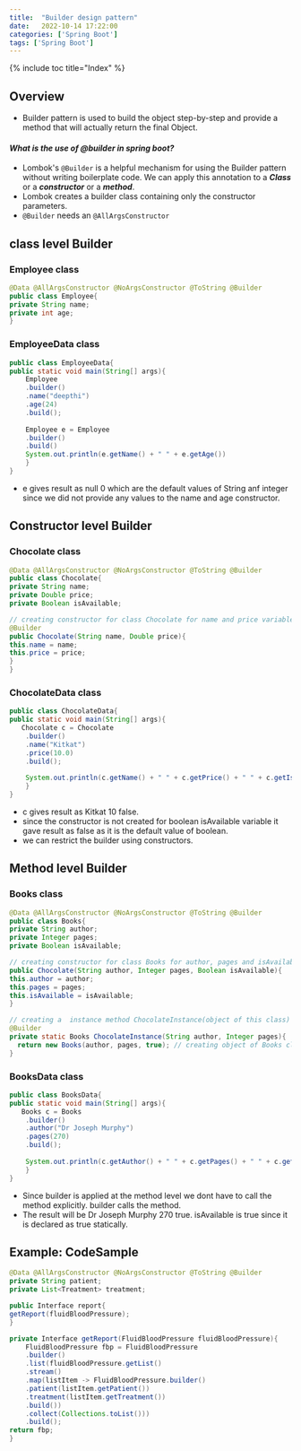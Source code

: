 ```yaml
---
title:  "Builder design pattern"
date:   2022-10-14 17:22:00
categories: ['Spring Boot']
tags: ['Spring Boot']
---
```


{% include toc title="Index" %}

## Overview

* Builder pattern is used to build the object step-by-step and provide a method that will actually return the final Object.
#### ***What is the use of @builder in spring boot?***
* Lombok's `@Builder` is a helpful mechanism for using the Builder pattern without writing boilerplate code. We can apply this annotation to a ***Class*** or a ***constructor***  or a ***method***.
* Lombok creates a builder class containing only the constructor parameters.
* `@Builder` needs an `@AllArgsConstructor`

## class level Builder
### Employee class
``` java
@Data @AllArgsConstructor @NoArgsConstructor @ToString @Builder
public class Employee{
private String name;
private int age;
}
```

### EmployeeData class
``` java
public class EmployeeData{
public static void main(String[] args){
    Employee
    .builder()
    .name("deepthi")
    .age(24)
    .build();
    
    Employee e = Employee
    .builder()
    .build()
    System.out.println(e.getName() + " " + e.getAge())
    }
}
```
* e gives result as null 0 which are the default values of String anf integer since we did not provide any values to the name and age constructor.

## Constructor level Builder
### Chocolate class
``` java
@Data @AllArgsConstructor @NoArgsConstructor @ToString @Builder
public class Chocolate{
private String name;
private Double price;
private Boolean isAvailable;

// creating constructor for class Chocolate for name and price variables
@Builder
public Chocolate(String name, Double price){
this.name = name;
this.price = price;
}
}
```

### ChocolateData class
``` java
public class ChocolateData{
public static void main(String[] args){
   Chocolate c = Chocolate
    .builder()
    .name("Kitkat")
    .price(10.0)
    .build();
   
    System.out.println(c.getName() + " " + c.getPrice() + " " + c.getIsAvailable())
    }
}
```
* c gives result as Kitkat 10 false.
* since the constructor is not created for boolean isAvailable variable it gave result as false as it is the default value of boolean.
* we can restrict the builder using constructors. 

## Method level Builder
### Books class
``` java
@Data @AllArgsConstructor @NoArgsConstructor @ToString @Builder
public class Books{
private String author;
private Integer pages;
private Boolean isAvailable;

// creating constructor for class Books for author, pages and isAvailable variables
public Chocolate(String author, Integer pages, Boolean isAvailable){
this.author = author;
this.pages = pages;
this.isAvailable = isAvailable;
}

// creating a  instance method ChocolateInstance(object of this class)
@Builder
private static Books ChocolateInstance(String author, Integer pages){
  return new Books(author, pages, true); // creating object of Books class
}
```

### BooksData class
``` java
public class BooksData{
public static void main(String[] args){
   Books c = Books
    .builder()
    .author("Dr Joseph Murphy")
    .pages(270)
    .build();
   
    System.out.println(c.getAuthor() + " " + c.getPages() + " " + c.getIsAvailable())
    }
}
```
* Since builder is applied at the method level we dont have to call the method explicitly. builder calls the method.
* The result will be Dr Joseph Murphy 270 true. isAvailable is true since it is declared as true statically. 

## Example: CodeSample
``` java
@Data @AllArgsConstructor @NoArgsConstructor @ToString @Builder
private String patient;
private List<Treatment> treatment;
```

``` java 
public Interface report{
getReport(fluidBloodPressure);
}
```

``` java
private Interface getReport(FluidBloodPressure fluidBloodPressure){
    FluidBloodPressure fbp = FluidBloodPressure
    .builder()
    .list(fluidBloodPressure.getList()
    .stream()
    .map(listItem -> FluidBloodPressure.builder()
    .patient(listItem.getPatient())
    .treatment(listItem.getTreatment())
    .build())
    .collect(Collections.toList()))
    .build();
return fbp;
}
```



